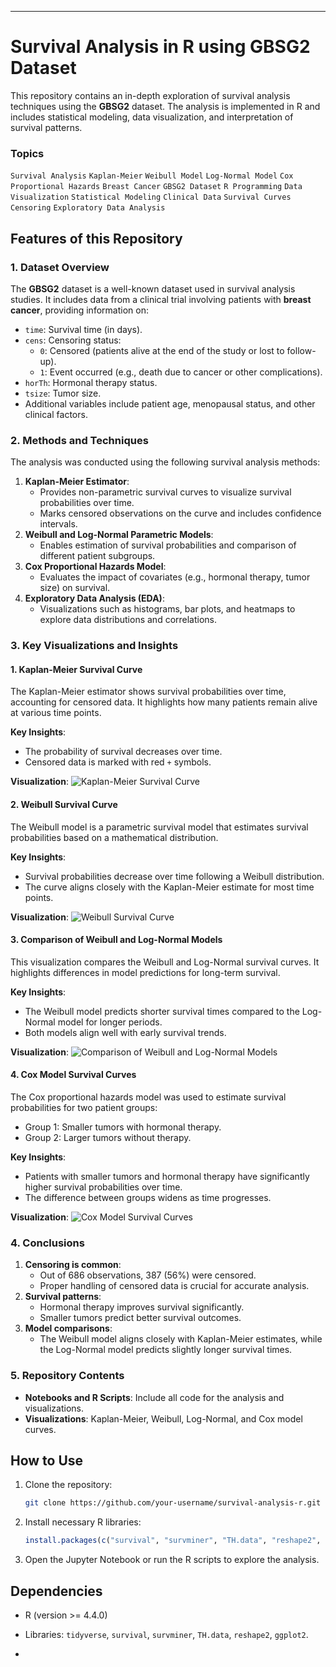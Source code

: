 
---

# Survival Analysis in R using GBSG2 Dataset

This repository contains an in-depth exploration of survival analysis techniques using the **GBSG2** dataset. The analysis is implemented in R and includes statistical modeling, data visualization, and interpretation of survival patterns.

### Topics
`Survival Analysis` `Kaplan-Meier` `Weibull Model` `Log-Normal Model` `Cox Proportional Hazards` `Breast Cancer` `GBSG2 Dataset` `R Programming` `Data Visualization` `Statistical Modeling` `Clinical Data` `Survival Curves` `Censoring` `Exploratory Data Analysis`

## Features of this Repository

### 1. Dataset Overview
The **GBSG2** dataset is a well-known dataset used in survival analysis studies. It includes data from a clinical trial involving patients with **breast cancer**, providing information on:
- `time`: Survival time (in days).
- `cens`: Censoring status:
  - `0`: Censored (patients alive at the end of the study or lost to follow-up).
  - `1`: Event occurred (e.g., death due to cancer or other complications).
- `horTh`: Hormonal therapy status.
- `tsize`: Tumor size.
- Additional variables include patient age, menopausal status, and other clinical factors.

### 2. Methods and Techniques
The analysis was conducted using the following survival analysis methods:
1. **Kaplan-Meier Estimator**:
   - Provides non-parametric survival curves to visualize survival probabilities over time.
   - Marks censored observations on the curve and includes confidence intervals.
2. **Weibull and Log-Normal Parametric Models**:
   - Enables estimation of survival probabilities and comparison of different patient subgroups.
3. **Cox Proportional Hazards Model**:
   - Evaluates the impact of covariates (e.g., hormonal therapy, tumor size) on survival.
4. **Exploratory Data Analysis (EDA)**:
   - Visualizations such as histograms, bar plots, and heatmaps to explore data distributions and correlations.

### 3. Key Visualizations and Insights

#### 1. **Kaplan-Meier Survival Curve**
The Kaplan-Meier estimator shows survival probabilities over time, accounting for censored data. It highlights how many patients remain alive at various time points.

**Key Insights**:
- The probability of survival decreases over time.
- Censored data is marked with red `+` symbols.

**Visualization**:
![Kaplan-Meier Survival Curve](#)

#### 2. **Weibull Survival Curve**
The Weibull model is a parametric survival model that estimates survival probabilities based on a mathematical distribution.

**Key Insights**:
- Survival probabilities decrease over time following a Weibull distribution.
- The curve aligns closely with the Kaplan-Meier estimate for most time points.

**Visualization**:
![Weibull Survival Curve](#)

#### 3. **Comparison of Weibull and Log-Normal Models**
This visualization compares the Weibull and Log-Normal survival curves. It highlights differences in model predictions for long-term survival.

**Key Insights**:
- The Weibull model predicts shorter survival times compared to the Log-Normal model for longer periods.
- Both models align well with early survival trends.

**Visualization**:
![Comparison of Weibull and Log-Normal Models](#)

#### 4. **Cox Model Survival Curves**
The Cox proportional hazards model was used to estimate survival probabilities for two patient groups:
- Group 1: Smaller tumors with hormonal therapy.
- Group 2: Larger tumors without therapy.

**Key Insights**:
- Patients with smaller tumors and hormonal therapy have significantly higher survival probabilities over time.
- The difference between groups widens as time progresses.

**Visualization**:
![Cox Model Survival Curves](#)

### 4. Conclusions
1. **Censoring is common**:
   - Out of 686 observations, 387 (56%) were censored.
   - Proper handling of censored data is crucial for accurate analysis.
2. **Survival patterns**:
   - Hormonal therapy improves survival significantly.
   - Smaller tumors predict better survival outcomes.
3. **Model comparisons**:
   - The Weibull model aligns closely with Kaplan-Meier estimates, while the Log-Normal model predicts slightly longer survival times.

### 5. Repository Contents
- **Notebooks and R Scripts**: Include all code for the analysis and visualizations.
- **Visualizations**: Kaplan-Meier, Weibull, Log-Normal, and Cox model curves.

## How to Use
1. Clone the repository:
   ```bash
   git clone https://github.com/your-username/survival-analysis-r.git
   ```
2. Install necessary R libraries:
   ```R
   install.packages(c("survival", "survminer", "TH.data", "reshape2", "ggplot2"))
   ```
3. Open the Jupyter Notebook or run the R scripts to explore the analysis.

## Dependencies
- R (version >= 4.4.0)
- Libraries: `tidyverse`, `survival`, `survminer`, `TH.data`, `reshape2`, `ggplot2`.



-
